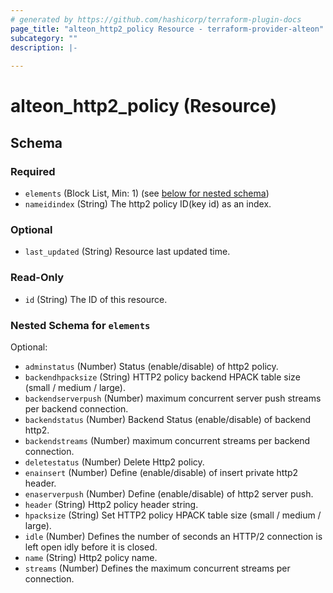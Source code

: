 ```yaml
---
# generated by https://github.com/hashicorp/terraform-plugin-docs
page_title: "alteon_http2_policy Resource - terraform-provider-alteon"
subcategory: ""
description: |-
  
---
```


# alteon_http2_policy (Resource)





<!-- schema generated by tfplugindocs -->
## Schema

### Required

- `elements` (Block List, Min: 1) (see [below for nested schema](#nestedblock--elements))
- `nameidindex` (String) The http2 policy ID(key id) as an index.

### Optional

- `last_updated` (String) Resource last updated time.

### Read-Only

- `id` (String) The ID of this resource.

<a id="nestedblock--elements"></a>
### Nested Schema for `elements`

Optional:

- `adminstatus` (Number) Status (enable/disable) of http2 policy.
- `backendhpacksize` (String) HTTP2 policy backend HPACK table size (small / medium / large).
- `backendserverpush` (Number) maximum concurrent server push streams per backend connection.
- `backendstatus` (Number) Backend Status (enable/disable) of backend http2.
- `backendstreams` (Number) maximum concurrent streams per backend connection.
- `deletestatus` (Number) Delete Http2 policy.
- `enainsert` (Number) Define (enable/disable) of insert private http2 header.
- `enaserverpush` (Number) Define (enable/disable) of http2 server push.
- `header` (String) Http2 policy header string.
- `hpacksize` (String) Set HTTP2 policy HPACK table size (small / medium / large).
- `idle` (Number) Defines the number of seconds an HTTP/2 connection is left open idly before it is closed.
- `name` (String) Http2 policy name.
- `streams` (Number) Defines the maximum concurrent streams per connection.
